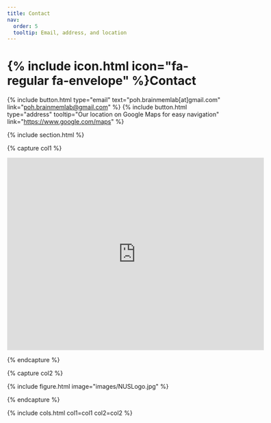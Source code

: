 ```yaml
---
title: Contact
nav:
  order: 5
  tooltip: Email, address, and location
---
```


# {% include icon.html icon="fa-regular fa-envelope" %}Contact

{%
  include button.html
  type="email"
  text="poh.brainmemlab[at]gmail.com"
  link="poh.brainmemlab@gmail.com"
%}
{%
  include button.html
  type="address"
  tooltip="Our location on Google Maps for easy navigation"
  link="https://www.google.com/maps"
%}

{% include section.html %}

{% capture col1 %}

<iframe src="https://www.google.com/maps/embed?pb=!1m18!1m12!1m3!1d3988.7984252891174!2d103.77787097447212!3d1.2955317617490762!2m3!1f0!2f0!3f0!3m2!1i1024!2i768!4f13.1!3m3!1m2!1s0x31da1a56c5b19471%3A0x10236dab718a52c!2sMD1%20-%20Tahir%20Foundation%20Building!5e0!3m2!1sen!2ssg!4v1737538787553!5m2!1sen!2ssg" width="600" height="450" style="border:0;" allowfullscreen="" loading="lazy" referrerpolicy="no-referrer-when-downgrade"></iframe>

{% endcapture %}

{% capture col2 %}

{%
  include figure.html
  image="images/NUSLogo.jpg"
%}

{% endcapture %}


{% include cols.html col1=col1 col2=col2 %}
